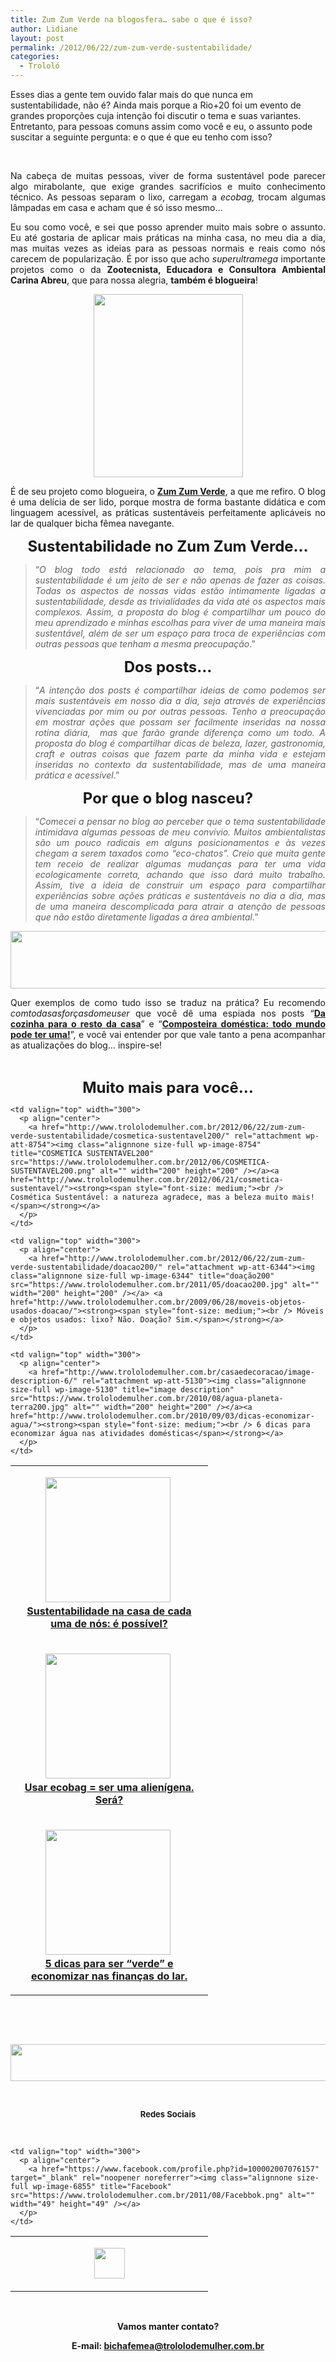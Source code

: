 ```yaml
---
title: Zum Zum Verde na blogosfera… sabe o que é isso?
author: Lidiane
layout: post
permalink: /2012/06/22/zum-zum-verde-sustentabilidade/
categories:
  - Trololó
---
```

Esses dias a gente tem ouvido falar mais do que nunca em sustentabilidade, não é? Ainda mais porque a Rio+20 foi um evento de grandes proporções cuja intenção foi discutir o tema e suas variantes. Entretanto, para pessoas comuns assim como você e eu, o assunto pode suscitar a seguinte pergunta: e o que é que eu tenho com isso?

&nbsp;

<p align="justify">
  Na cabeça de muitas pessoas, viver de forma sustentável pode parecer algo mirabolante, que exige grandes sacrifícios e muito conhecimento técnico. As pessoas separam o lixo, carregam a <em>ecobag, </em>trocam algumas lâmpadas em casa e acham que é só isso mesmo…
</p>

<!--more-->

<p align="justify">
  Eu sou como você, e sei que posso aprender muito mais sobre o assunto. Eu até gostaria de aplicar mais práticas na minha casa, no meu dia a dia, mas muitas vezes as ideias para as pessoas normais e reais como nós carecem de popularização. É por isso que acho <em>superultramega</em> importante projetos como o da <strong>Zootecnista, Educadora e Consultora Ambiental Carina Abreu</strong>, que para nossa alegria, <strong>também é blogueira</strong>!
</p>

<p align="center">
  <a href="http://www.trololodemulher.com.br/2012/06/22/zum-zum-verde-sustentabilidade/carina-abreu/" rel="attachment wp-att-8769"><img class="alignnone size-full wp-image-8769" title="CARINA ABREU" src="https://www.trololodemulher.com.br/2012/06/CARINA-ABREU.png" alt="" width="239" height="293" /></a>
</p>

<p align="justify">
  É de seu projeto como blogueira, o <strong><a href="http://zumzumverde.blogspot.com.br/" target="_blank" rel="noopener noreferrer">Zum Zum Verde</a></strong>, a que me refiro. O blog é uma delícia de ser lido, porque mostra de forma bastante didática e com linguagem acessível, as práticas sustentáveis perfeitamente aplicáveis no lar de qualquer bicha fêmea navegante.
</p>

<p align="center">
  <strong><span style="font-size: x-large;">Sustentabilidade no Zum Zum Verde…</span></strong>
</p>

> <p align="justify">
>   “<em>O blog todo está relacionado ao tema, pois pra mim a sustentabilidade é um jeito de ser e não apenas de fazer as coisas. Todas os aspectos de nossas vidas estão intimamente ligadas a sustentabilidade, desde as trivialidades da vida até os aspectos mais complexos. Assim, a proposta do blog é compartilhar um pouco do meu aprendizado e minhas escolhas para viver de uma maneira mais sustentável, além de ser um espaço para troca de experiências com outras pessoas que tenham a mesma preocupação</em>.”
> </p>

<p align="center">
  <strong><span style="font-size: x-large;">Dos posts…</span></strong>
</p>

> <p align="justify">
>   “<em>A intenção dos posts é compartilhar ideias de como podemos ser mais sustentáveis em nosso dia a dia, seja através de experiências vivenciadas por mim ou por outras pessoas. Tenho a preocupação em mostrar ações que possam ser facilmente inseridas na nossa rotina diária,  mas que farão grande diferença como um todo. A proposta do blog é compartilhar dicas de beleza, lazer, gastronomia, craft e outras coisas que fazem parte da minha vida e estejam inseridas no contexto da sustentabilidade, mas de uma maneira prática e acessível</em>.”
> </p>

<p align="center">
  <strong><span style="font-size: x-large;">Por que o blog nasceu?</span></strong>
</p>

> <p align="justify">
>   “<em>Comecei a pensar no blog ao perceber que o tema sustentabilidade intimidava algumas pessoas de meu convívio. Muitos ambientalistas são um pouco radicais em alguns posicionamentos e às vezes chegam a serem taxados como &#8220;eco-chatos&#8221;. Creio que muita gente tem receio de realizar algumas mudanças para ter uma vida ecologicamente correta, achando que isso dará muito trabalho. Assim, tive a ideia de construir um espaço para compartilhar experiências sobre ações práticas e sustentáveis no dia a dia, mas de uma maneira descomplicada para atrair a atenção de pessoas que não estão diretamente ligadas a área ambiental</em>.”
> </p>

<p align="center">
  <a href="http://www.trololodemulher.com.br/2012/06/22/zum-zum-verde-sustentabilidade/zum-zum-verde/" rel="attachment wp-att-8770"><img class="alignnone size-full wp-image-8770" title="ZUM ZUM VERDE" src="https://www.trololodemulher.com.br/2012/06/ZUM-ZUM-VERDE.png" alt="" width="600" height="92" /></a>
</p>

<p align="justify">
  Quer exemplos de como tudo isso se traduz na prática? Eu recomendo <em>comtodasasforçasdomeuser</em> que você dê uma espiada nos posts “<strong><a href="http://zumzumverde.blogspot.com.br/2012/06/da-cozinha-para-o-resto-da-casa.html" target="_blank" rel="noopener noreferrer">Da cozinha para o resto da casa</a></strong>” e “<strong><a href="http://zumzumverde.blogspot.com.br/2012/06/composteira-domestica-todo-mundo-pode.html" target="_blank" rel="noopener noreferrer">Composteira doméstica: todo mundo pode ter uma!</a></strong>”, e você vai entender por que vale tanto a pena acompanhar as atualizações do blog… inspire-se!
</p>

&nbsp;

<p align="center">
  <strong><span style="font-size: x-large;">Muito mais para você…</span></strong>
</p>

<table width="600" border="0" cellspacing="0" cellpadding="2">
  <tr>
    <td valign="top" width="300">
      <p align="center">
        <a href="http://www.trololodemulher.com.br/2012/06/13/compras-no-supermercado/sustentabilidade-em-casa200/" rel="attachment wp-att-8558"><img class="alignnone size-full wp-image-8558" title="SUSTENTABILIDADE EM CASA200" src="https://www.trololodemulher.com.br/2012/02/SUSTENTABILIDADE-EM-CASA200.jpg" alt="" width="200" height="200" /></a> <a href="http://www.trololodemulher.com.br/2012/03/02/sustentabilidade-casa/"><strong><span style="font-size: medium;"><br /> Sustentabilidade na casa de cada uma de nós: é possível?</span></strong></a>
      </p>
    </td>
    
    <td valign="top" width="300">
      <p align="center">
        <a href="http://www.trololodemulher.com.br/2012/06/22/zum-zum-verde-sustentabilidade/cosmetica-sustentavel200/" rel="attachment wp-att-8754"><img class="alignnone size-full wp-image-8754" title="COSMETICA SUSTENTAVEL200" src="https://www.trololodemulher.com.br/2012/06/COSMETICA-SUSTENTAVEL200.png" alt="" width="200" height="200" /></a><a href="http://www.trololodemulher.com.br/2012/06/21/cosmetica-sustentavel/"><strong><span style="font-size: medium;"><br /> Cosmética Sustentável: a natureza agradece, mas a beleza muito mais!</span></strong></a>
      </p>
    </td>
  </tr>
  
  <tr>
    <td valign="top" width="300">
      <p align="center">
        <a href="http://www.trololodemulher.com.br/2012/06/22/zum-zum-verde-sustentabilidade/ecobag200/" rel="attachment wp-att-5587"><img class="alignnone size-full wp-image-5587" title="ecobag200" src="https://www.trololodemulher.com.br/2010/12/ecobag200.jpg" alt="" width="200" height="200" /></a> <a href="http://www.trololodemulher.com.br/2009/11/04/usar-ecobag-ser-uma-aliengena/"><strong><span style="font-size: medium;"><br /> Usar ecobag = ser uma alienígena. Será?</span></strong></a>
      </p>
    </td>
    
    <td valign="top" width="300">
      <p align="center">
        <a href="http://www.trololodemulher.com.br/2012/06/22/zum-zum-verde-sustentabilidade/doacao200/" rel="attachment wp-att-6344"><img class="alignnone size-full wp-image-6344" title="doação200" src="https://www.trololodemulher.com.br/2011/05/doacao200.jpg" alt="" width="200" height="200" /></a> <a href="http://www.trololodemulher.com.br/2009/06/28/moveis-objetos-usados-doacao/"><strong><span style="font-size: medium;"><br /> Móveis e objetos usados: lixo? Não. Doação? Sim.</span></strong></a>
      </p>
    </td>
  </tr>
  
  <tr>
    <td valign="top" width="300">
      <p align="center">
        <a href="http://www.trololodemulher.com.br/2012/06/22/zum-zum-verde-sustentabilidade/ser-verde200/" rel="attachment wp-att-5839"><img class="alignnone size-full wp-image-5839" title="ser verde200" src="https://www.trololodemulher.com.br/2011/01/ser-verde200.jpg" alt="" width="200" height="200" /></a> <a href="http://www.trololodemulher.com.br/2009/02/04/5-dicas-para-ser-verde-em-casa/"><strong><span style="font-size: medium;"><br /> 5 dicas para ser “verde” e economizar nas finanças do lar.</span></strong></a>
      </p>
    </td>
    
    <td valign="top" width="300">
      <p align="center">
        <a href="http://www.trololodemulher.com.br/casaedecoracao/image-description-6/" rel="attachment wp-att-5130"><img class="alignnone size-full wp-image-5130" title="image description" src="https://www.trololodemulher.com.br/2010/08/agua-planeta-terra200.jpg" alt="" width="200" height="200" /></a><a href="http://www.trololodemulher.com.br/2010/09/03/dicas-economizar-agua/"><strong><span style="font-size: medium;"><br /> 6 dicas para economizar água nas atividades domésticas</span></strong></a>
      </p>
    </td>
  </tr>
</table>

&nbsp;

&nbsp;

<p align="center">
  <a href="http://feedburner.google.com/fb/a/mailverify?uri=blogbichafemea&loc=pt_BR" target="_blank" rel="noopener noreferrer"><img class="alignnone size-full wp-image-8451" title="Assine o Bicha Fêmea grátis!" src="https://www.trololodemulher.com.br/2012/01/rodapé.png" alt="" width="600" height="59" /></a>
</p>

&nbsp;

<p align="center">
  <strong><span style="font-size: small;">Redes Sociais</span></strong>
</p>

&nbsp;

<table width="600" border="0" cellspacing="0" cellpadding="2">
  <tr>
    <td valign="top" width="300">
      <p align="center">
        <a href="https://twitter.com/#%21/bichafemea" target="_blank" rel="noopener noreferrer"><img class="alignnone size-full wp-image-6857" title="Twitter" src="https://www.trololodemulher.com.br/2011/08/Twitter.png" alt="" width="49" height="49" /></a>
      </p>
    </td>
    
    <td valign="top" width="300">
      <p align="center">
        <a href="https://www.facebook.com/profile.php?id=100002007076157" target="_blank" rel="noopener noreferrer"><img class="alignnone size-full wp-image-6855" title="Facebook" src="https://www.trololodemulher.com.br/2011/08/Facebbok.png" alt="" width="49" height="49" /></a>
      </p>
    </td>
  </tr>
</table>

&nbsp;

<p align="center">
  <strong>Vamos manter contato?</strong>
</p>

<p align="center">
  <strong>E-mail: <a href="mailto:bichafemea@trololodemulher.com.br">bichafemea@trololodemulher.com.br</a></strong>
</p>